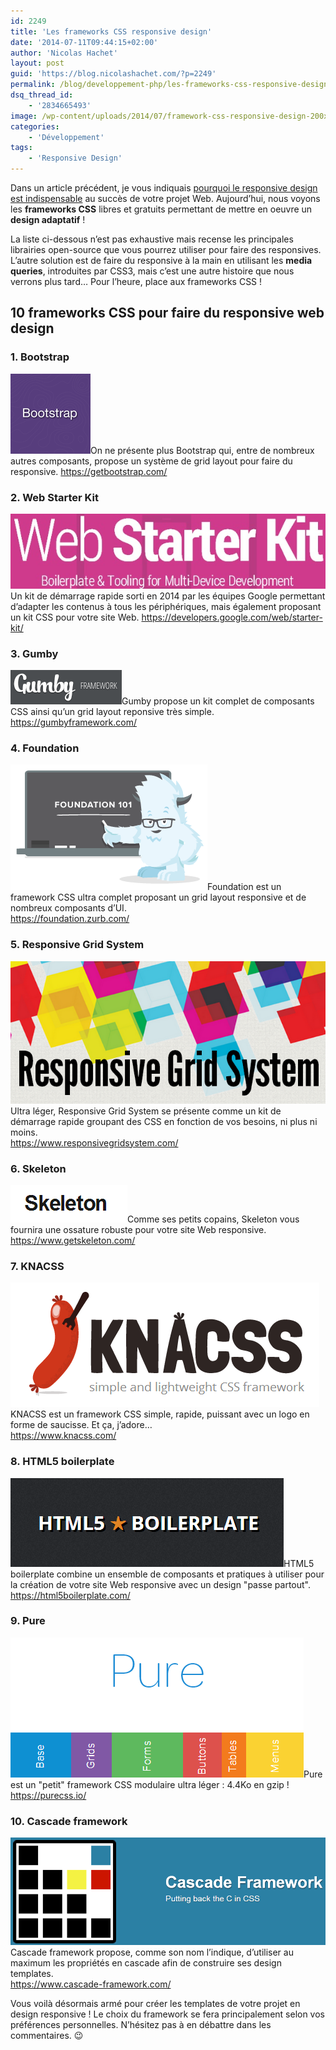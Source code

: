 ```yaml
---
id: 2249
title: 'Les frameworks CSS responsive design'
date: '2014-07-11T09:44:15+02:00'
author: 'Nicolas Hachet'
layout: post
guid: 'https://blog.nicolashachet.com/?p=2249'
permalink: /blog/developpement-php/les-frameworks-css-responsive-design/
dsq_thread_id:
    - '2834665493'
image: /wp-content/uploads/2014/07/framework-css-responsive-design-200x150.gif
categories:
    - 'Développement'
tags:
    - 'Responsive Design'
---
```


Dans un article précédent, je vous indiquais [pourquoi le responsive design est indispensable](https://blog.nicolashachet.com/ergonomie-design/projet-web-pourquoi-le-responsive-design-devrait-etre-votre-priorite/ "Pourquoi le responsive design devrait être votre priorité ?") au succès de votre projet Web. Aujourd’hui, nous voyons les **frameworks CSS** libres et gratuits permettant de mettre en oeuvre un **design adaptatif** !

La liste ci-dessous n’est pas exhaustive mais recense les principales librairies open-source que vous pourrez utiliser pour faire des responsives. L’autre solution est de faire du responsive à la main en utilisant les **media queries**, introduites par CSS3, mais c’est une autre histoire que nous verrons plus tard… Pour l’heure, place aux frameworks CSS !

## 10 frameworks CSS pour faire du responsive web design

### 1. Bootstrap

![bootstrap_responsive-design](/wp-content/uploads/2014/07/bootstrap_responsive-design.png)On ne présente plus Bootstrap qui, entre de nombreux autres composants, propose un système de grid layout pour faire du responsive. <https://getbootstrap.com/>

### 2. Web Starter Kit

[![web-starter-kit_responsive-design](/wp-content/uploads/2014/07/web-starter-kit_responsive-design.jpg)](/wp-content/uploads/2014/07/web-starter-kit_responsive-design.jpg)Un kit de démarrage rapide sorti en 2014 par les équipes Google permettant d’adapter les contenus à tous les périphériques, mais également proposant un kit CSS pour votre site Web. <https://developers.google.com/web/starter-kit/>

### 3. Gumby

[![gumby_responsive-design](/wp-content/uploads/2014/07/gumby_responsive-design.png)](/wp-content/uploads/2014/07/gumby_responsive-design.png)Gumby propose un kit complet de composants CSS ainsi qu’un grid layout reponsive très simple.  
<https://gumbyframework.com/>

### 4. Foundation

[![foundation_responsive-design](/wp-content/uploads/2014/07/foundation_responsive-design.png)](/wp-content/uploads/2014/07/foundation_responsive-design.png)Foundation est un framework CSS ultra complet proposant un grid layout responsive et de nombreux composants d’UI.  
<https://foundation.zurb.com/>

### 5. Responsive Grid System

[![responsive-grid-system_responsive-design](/wp-content/uploads/2014/07/responsive-grid-system_responsive-design.png)](/wp-content/uploads/2014/07/responsive-grid-system_responsive-design.png)Ultra léger, Responsive Grid System se présente comme un kit de démarrage rapide groupant des CSS en fonction de vos besoins, ni plus ni moins.  
<https://www.responsivegridsystem.com/>

### 6. Skeleton

[![skeleton_responsive-design](/wp-content/uploads/2014/07/skeleton_responsive-design.png)](/wp-content/uploads/2014/07/skeleton_responsive-design.png)Comme ses petits copains, Skeleton vous fournira une ossature robuste pour votre site Web responsive.  
<https://www.getskeleton.com/>

### 7. KNACSS

[![knacss_responsive-design](/wp-content/uploads/2014/07/knacss_responsive-design.png)](/wp-content/uploads/2014/07/knacss_responsive-design.png)KNACSS est un framework CSS simple, rapide, puissant avec un logo en forme de saucisse. Et ça, j’adore…  
<https://www.knacss.com/>

### 8. HTML5 boilerplate

[![html5-boilerplate_responsive-design](/wp-content/uploads/2014/07/html5-boilerplate_responsive-design.png)](/wp-content/uploads/2014/07/html5-boilerplate_responsive-design.png)HTML5 boilerplate combine un ensemble de composants et pratiques à utiliser pour la création de votre site Web responsive avec un design "passe partout".  
<https://html5boilerplate.com/>

### 9. Pure

[![pure_responsive-design](/wp-content/uploads/2014/07/pure_responsive-design.png)](/wp-content/uploads/2014/07/pure_responsive-design.png)Pure est un "petit" framework CSS modulaire ultra léger : 4.4Ko en gzip !  
<https://purecss.io/>

### 10. Cascade framework

[![cascade-framework_css-responsive-design](/wp-content/uploads/2014/07/cascade-framework_css-responsive-design.png)](/wp-content/uploads/2014/07/cascade-framework_css-responsive-design.png)Cascade framework propose, comme son nom l’indique, d’utiliser au maximum les propriétés en cascade afin de construire ses design templates.  
<https://www.cascade-framework.com/>

Vous voilà désormais armé pour créer les templates de votre projet en design responsive ! Le choix du framework se fera principalement selon vos préférences personnelles. N’hésitez pas à en débattre dans les commentaires. 😉
